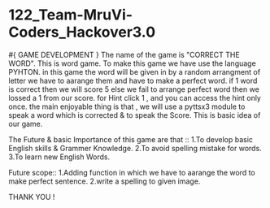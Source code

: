 # 122_Team-MruVi-Coders_Hackover3.0
#{ GAME DEVELOPMENT }
The name of the game is "CORRECT THE WORD".
This is word game. To make this game we have use the language PYHTON. 
in this game the word will be given in by a random arrangment of letter we have to aarange them and have to make a perfect word.
if 1 word is correct then we will score 5 else we fail to arrange perfect word then we lossed a 1 from our score. 
for Hint  click 1 , and you can access the hint only once.
the main enjoyable thing is that , we will use a pyttsx3 module to speak a word which is corrected & to speak the Score.
This is basic idea of our game.

The Future & basic Importance of this game are that ::
 1.To develop basic English skills & Grammer Knowledge. 
 2.To avoid spelling mistake for words.
 3.To learn new English Words.

Future scope::
 1.Adding function in which we have to aarange the word to make perfect sentence.
 2.write a spelling to given image.

THANK YOU !
